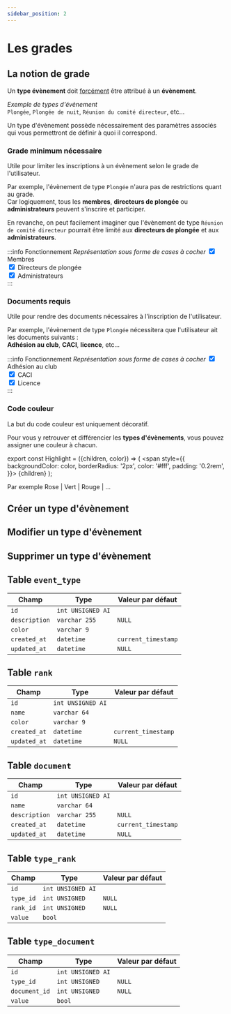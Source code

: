 ```yaml
---
sidebar_position: 2
---
```


# Les grades

## La notion de grade

Un **type évènement** doit <u>forcément</u> être attribué à un **évènement**.

_Exemple de types d'évènement_<br/>
`Plongée`, `Plongée de nuit`, `Réunion du comité directeur`, etc...

Un type d'évènement possède nécessairement des paramètres associés qui vous permettront de définir à quoi il correspond.

### Grade minimum nécessaire

Utile pour limiter les inscriptions à un évènement selon le grade de l'utilisateur.

Par exemple, l'évènement de type `Plongée` n'aura pas de restrictions quant au grade.<br/>
Car logiquement, tous les **membres**, **directeurs de plongée** ou **administrateurs** peuvent s'inscrire et participer.

En revanche, on peut facilement imaginer que l'évènement de type `Réunion de comité directeur` pourrait être limité aux **directeurs de plongée** et aux **administrateurs**.

:::info Fonctionnement
_Représentation sous forme de cases à cocher_
<input type="checkbox" checked /> Membres<br/>
<input type="checkbox" checked /> Directeurs de plongée<br/>
<input type="checkbox" checked /> Administrateurs<br/>
:::

### Documents requis

Utile pour rendre des documents nécessaires à l'inscription de l'utilisateur.

Par exemple, l'évènement de type `Plongée` nécessitera que l'utilisateur ait les documents suivants :<br/>
**Adhésion au club**, **CACI**, **licence**, etc...

:::info Fonctionnement
_Représentation sous forme de cases à cocher_
<input type="checkbox" checked /> Adhésion au club<br/>
<input type="checkbox" checked /> CACI<br/>
<input type="checkbox" checked /> Licence<br/>
:::

### Code couleur 

La but du code couleur est uniquement décoratif.

Pour vous y retrouver et différencier les **types d'évènements**, vous pouvez assigner une couleur à chacun.<br/>

export const Highlight = ({children, color}) => (
    <span
        style={{
            backgroundColor: color,
            borderRadius: '2px',
            color: '#fff',
            padding: '0.2rem',
        }}>
        {children}
    </span>
);

Par exemple <Highlight color="#a362ad">Rose</Highlight> | <Highlight color="#1e8c25">Vert</Highlight> | <Highlight color="#c41c30">Rouge</Highlight> | ...

## Créer un type d'évènement

## Modifier un type d'évènement

## Supprimer un type d'évènement

## Table `event_type`

| Champ            | Type              | Valeur par défaut   |
|------------------|-------------------|---------------------|
| `id`             | `int UNSIGNED AI` |                    |
| `description`    | `varchar 255` | `NULL`                    |
| `color`          | `varchar 9` |                     |
| `created_at`     | `datetime`        | `current_timestamp`   |
| `updated_at`     | `datetime`        | `NULL`                |

## Table `rank`

| Champ            | Type              | Valeur par défaut   |
|------------------|-------------------|---------------------|
| `id`             | `int UNSIGNED AI` |                    |
| `name`    | `varchar 64` |                     |
| `color`          | `varchar 9` |                     |
| `created_at`     | `datetime`        | `current_timestamp`   |
| `updated_at`     | `datetime`        | `NULL`                |

## Table `document`

| Champ            | Type              | Valeur par défaut   |
|------------------|-------------------|---------------------|
| `id`             | `int UNSIGNED AI` |                    |
| `name`    | `varchar 64` |                     |
| `description`    | `varchar 255` | `NULL`                    |
| `created_at`     | `datetime`        | `current_timestamp`   |
| `updated_at`     | `datetime`        | `NULL`                |

## Table `type_rank`

| Champ            | Type              | Valeur par défaut   |
|------------------|-------------------|---------------------|
| `id`             | `int UNSIGNED AI` |                    |
| `type_id`    | `int UNSIGNED` | `NULL`                    |
| `rank_id`    | `int UNSIGNED` | `NULL`                    |
| `value`          | `bool` |                     |

## Table `type_document`

| Champ            | Type              | Valeur par défaut   |
|------------------|-------------------|---------------------|
| `id`             | `int UNSIGNED AI` |                    |
| `type_id`    | `int UNSIGNED` | `NULL`                    |
| `document_id`    | `int UNSIGNED` | `NULL`                    |
| `value`          | `bool` |                     |